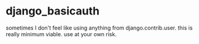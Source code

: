 django_basicauth
================

sometimes I don't feel like using anything from django.contrib.user. this is really minimum viable.  use at your own risk.
